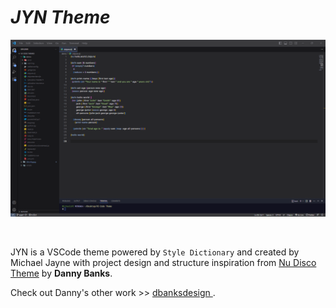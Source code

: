 # _JYN Theme_

![screenshot](images/screenshot.png)

<br>

JYN is a VSCode theme powered by `Style Dictionary` and created by Michael Jayne with project design and structure inspiration from [Nu Disco Theme](https://marketplace.visualstudio.com/items?itemName=dbanksdesign.nu-disco) by **Danny Banks**.

Check out Danny's other work >> [dbanksdesign ](https://github.com/dbanksdesign).
